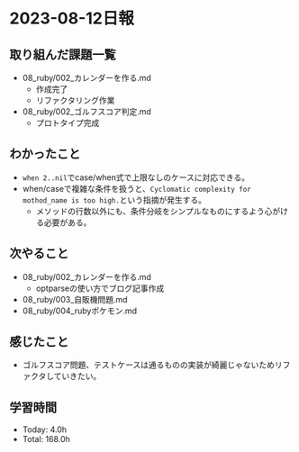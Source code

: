 # 2023-08-12日報

## 取り組んだ課題一覧
* 08_ruby/002_カレンダーを作る.md
  * 作成完了
  * リファクタリング作業
* 08_ruby/002_ゴルフスコア判定.md
  * プロトタイプ完成

## わかったこと
* `when 2..nil`でcase/when式で上限なしのケースに対応できる。
* when/caseで複雑な条件を扱うと、`Cyclomatic complexity for mothod_name is too high.`という指摘が発生する。
  * メソッドの行数以外にも、条件分岐をシンプルなものにするよう心がける必要がある。

## 次やること
* 08_ruby/002_カレンダーを作る.md
  * optparseの使い方でブログ記事作成
* 08_ruby/003_自販機問題.md
* 08_ruby/004_rubyポケモン.md

## 感じたこと
* ゴルフスコア問題、テストケースは通るものの実装が綺麗じゃないためリファクタしていきたい。

## 学習時間
* Today: 4.0h
* Total: 168.0h